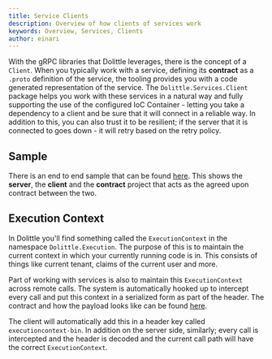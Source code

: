 ```yaml
---
title: Service Clients
description: Overview of how clients of services work
keywords: Overview, Services, Clients
author: einari
---
```

With the gRPC libraries that Dolittle leverages, there is the concept of a
`Client`. When you typically work with a service, defining its **contract**
as a `.proto` definition of the service, the tooling provides you with a
code generated representation of the service. The `Dolittle.Services.Client`
package helps you work with these services in a natural way and fully supporting
the use of the configured IoC Container - letting you take a dependency to a client
and be sure that it will connect in a reliable way. In addition to this, you can
also trust it to be resilient; if the server that it is connected to goes down -
it will retry based on the retry policy.

## Sample

There is an end to end sample that can be found [here](https://github.com/dolittle-fundamentals/DotNET.Fundamentals/tree/master/Samples/Services).
This shows the **server**, the **client** and the **contract** project that acts
as the agreed upon contract between the two.

## Execution Context

In Dolittle you'll find something called the `ExecutionContext` in the namespace
`Dolittle.Execution`. The purpose of this is to maintain the current context in
which your currently running code is in. This consists of things like current tenant,
claims of the current user and more.

Part of working with services is also to maintain this `ExecutionContext` across
remote calls. The system is automatically hooked up to intercept every call and
put this context in a serialized form as part of the header. The contract and how
the payload looks like can be found [here](https://github.com/dolittle-fundamentals/Contracts/tree/master/Source/Execution).

The client will automatically add this in a header key called `executioncontext-bin`.
In addition on the server side, similarly; every call is intercepted and the
header is decoded and the current call path will have the correct `ExecutionContext`.

